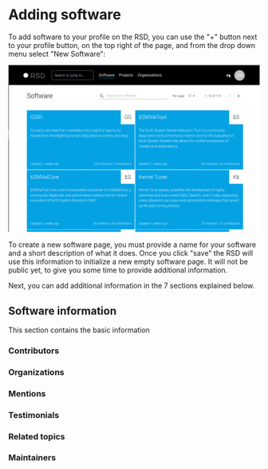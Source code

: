 <!--
SPDX-FileCopyrightText: 2022 Jesús García Gonzalez (Netherlands eScience Center) <j.g.gonzalez@esciencecenter.nl>
SPDX-FileCopyrightText: 2022 Netherlands eScience Center

SPDX-License-Identifier: CC-BY-4.0
-->

# Adding software

To add software to your profile on the RSD, you can use the "+" button next to your profile button, on the top right of the page, and from the drop down menu select "New Software":

![image](docs/new-software.gif)

To create a new software page, you must provide a name for your software and a short description of what it does. Once you click "save" the RSD will use this information to 
initialize a new empty software page. It will not be public yet, to give you some time to provide additional information. 

Next, you can add additional information in the 7 sections explained below. 

## Software information

This section contains the basic information 




### Contributors

### Organizations

### Mentions

### Testimonials

### Related topics

### Maintainers


